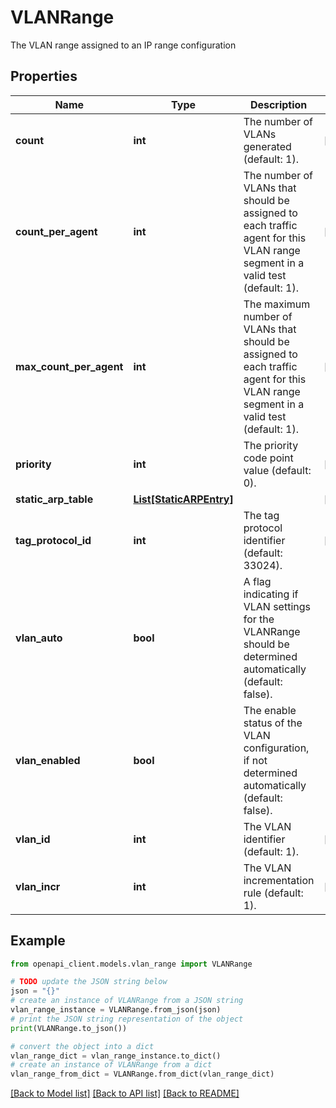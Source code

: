 # VLANRange

The VLAN range assigned to an IP range configuration

## Properties

Name | Type | Description | Notes
------------ | ------------- | ------------- | -------------
**count** | **int** | The number of VLANs generated (default: 1). | [optional] 
**count_per_agent** | **int** | The number of VLANs that should be assigned to each traffic agent for this VLAN range segment in a valid test (default: 1). | [optional] 
**max_count_per_agent** | **int** | The maximum number of VLANs that should be assigned to each traffic agent for this VLAN range segment in a valid test (default: 1). | [optional] 
**priority** | **int** | The priority code point value (default: 0). | [optional] 
**static_arp_table** | [**List[StaticARPEntry]**](StaticARPEntry.md) |  | [optional] 
**tag_protocol_id** | **int** | The tag protocol identifier (default: 33024). | [optional] 
**vlan_auto** | **bool** | A flag indicating if VLAN settings for the VLANRange should be determined automatically (default: false). | 
**vlan_enabled** | **bool** | The enable status of the VLAN configuration, if not determined automatically (default: false). | 
**vlan_id** | **int** | The VLAN identifier (default: 1). | [optional] 
**vlan_incr** | **int** | The VLAN incrementation rule (default: 1). | [optional] 

## Example

```python
from openapi_client.models.vlan_range import VLANRange

# TODO update the JSON string below
json = "{}"
# create an instance of VLANRange from a JSON string
vlan_range_instance = VLANRange.from_json(json)
# print the JSON string representation of the object
print(VLANRange.to_json())

# convert the object into a dict
vlan_range_dict = vlan_range_instance.to_dict()
# create an instance of VLANRange from a dict
vlan_range_from_dict = VLANRange.from_dict(vlan_range_dict)
```
[[Back to Model list]](../README.md#documentation-for-models) [[Back to API list]](../README.md#documentation-for-api-endpoints) [[Back to README]](../README.md)


